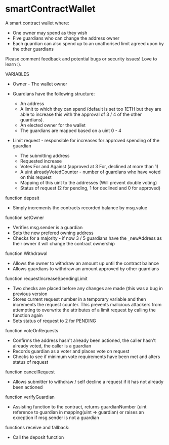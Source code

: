 # smartContractWallet
A smart contract wallet where:

- One owner may spend as they wish
- Five guardians who can change the address owner
- Each guardian can also spend up to an unathorised limit agreed upon by the other guardians


Please comment feedback and potential bugs or security issues! Love to learn :).


VARIABLES

- Owner - The wallet owner

- Guardians have the following structure:
    - An address
    - A limit to which they can spend (default is set too 1ETH but they are able to increase this with the approval of 3 / 4 of the other guardians).
    - An elected owner for the wallet
    - The guardians are mapped based on a uint 0 - 4
  
 - Limit request - responsible for increases for approved spending of the guardian
    - The submitting address
    - Requested increase
    - Votes For and Against (approved at 3 For, declined at more than 1)
    - A uint alreadyVotedCounter - number of guardians who have voted on this request
    - Mapping of this uint to the addresses (Will prevent double voting)
    - Status of request (2 for pending, 1 for declined and 0 for approved)

function deposit
- Simply increments the contracts recorded balance by msg.value

function setOwner
- Verifies msg.sender is a guardian
- Sets the new prefered owning address
- Checks for a majority - if now 3 / 5 guardians have the _newAddress as their owner it will change the contract ownership

function Withdrawal
- Allows the owner to withdraw an amount up until the contract balance
- Allows guardians to withdraw an amount approved by other guardians

function requestIncreaseSpendingLimit
- Two checks are placed before any changes are made (this was a bug in previous version
- Stores current request number in a temporary variable and then increments the request counter. This prevents malicious attackers from attempting to overwrite the attributes of a limit request by calling the function again
- Sets status of request to 2 for PENDING

function voteOnRequests
- Confirms the address hasn't already been actioned, the caller hasn't already voted, the caller is a guardian
- Records guardian as a voter and places vote on request
- Checks to see if minimum vote requirements have been met and alters status of request

function cancelRequest
- Allows submitter to withdraw / self decline a request if it has not already been actioned

function verifyGuardian
- Assisting function to the contract, returns guardianNumber (uint reference to guardian in mapping(uint => guardian) or raises an exception if msg.sender is not a guardian

functions receive and fallback:
- Call the deposit function
